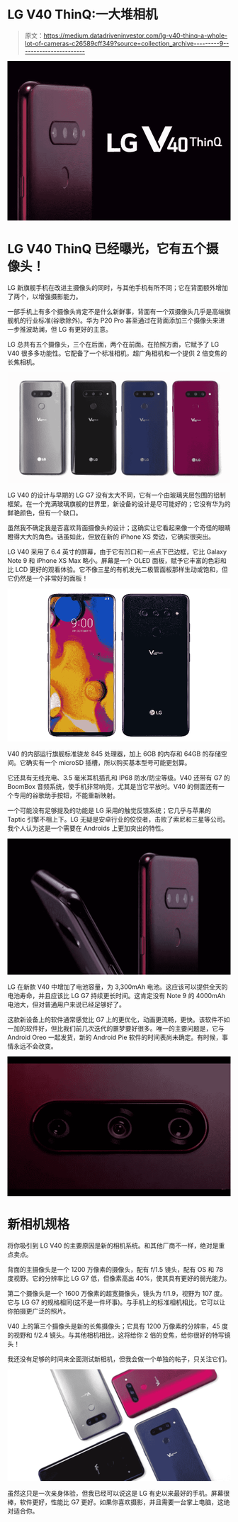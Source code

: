 # LG V40 ThinQ:一大堆相机

> 原文：<https://medium.datadriveninvestor.com/lg-v40-thinq-a-whole-lot-of-cameras-c26589cff349?source=collection_archive---------9----------------------->

![](img/3d09fdc1178a515880d1b9ebdee6c5ab.png)

# LG V40 ThinQ 已经曝光，它有五个摄像头！

LG 新旗舰手机在改进主摄像头的同时，与其他手机有所不同；它在背面额外增加了两个，以增强摄影能力。

一部手机上有多个摄像头肯定不是什么新鲜事，背面有一个双摄像头几乎是高端旗舰机的行业标准(谷歌除外)。华为 P20 Pro 甚至通过在背面添加三个摄像头来进一步推波助澜，但 LG 有更好的主意。

LG 总共有五个摄像头，三个在后面，两个在前面。在拍照方面，它赋予了 LG V40 很多多功能性。它配备了一个标准相机，超广角相机和一个提供 2 倍变焦的长焦相机。

![](img/5e8a5a2bbd6fe4d14e802a64b12b543a.png)

LG V40 的设计与早期的 LG G7 没有太大不同，它有一个由玻璃夹层包围的铝制框架。在一个充满玻璃旗舰的世界里，新设备的设计是尽可能好的；它没有华为的鲜艳颜色，但有一个缺口。

虽然我不确定我是否喜欢背面摄像头的设计；这确实让它看起来像一个奇怪的眼睛瞪得大大的角色。话虽如此，但放在新的 iPhone XS 旁边，它确实很突出。

LG V40 采用了 6.4 英寸的屏幕，由于它有凹口和一点点下巴边框，它比 Galaxy Note 9 和 iPhone XS Max 略小。屏幕是一个 OLED 面板，赋予它丰富的色彩和比 LCD 更好的观看体验。它不像三星的有机发光二极管面板那样生动或饱和，但它仍然是一个非常好的面板！

![](img/24ef06d69d7f0c3340ab893bcc8e2f83.png)

V40 的内部运行旗舰标准骁龙 845 处理器，加上 6GB 的内存和 64GB 的存储空间。它确实有一个 microSD 插槽，所以购买基本型号可能更划算。

它还具有无线充电、3.5 毫米耳机插孔和 IP68 防水/防尘等级。V40 还带有 G7 的 BoomBox 音频系统，使手机非常响亮，尤其是当它平放时。V40 的侧面还有一个专用的谷歌助手按钮，不能重新映射。

一个可能没有足够提及的功能是 LG 采用的触觉反馈系统；它几乎与苹果的 Taptic 引擎不相上下。LG 无疑是安卓行业的佼佼者，击败了索尼和三星等公司。我个人认为这是一个需要在 Androids 上更加突出的特性。

![](img/18fdd25eade03e455b5c0fd6b4e896d8.png)

LG 在新款 V40 中增加了电池容量，为 3,300mAh 电池。这应该可以提供全天的电池寿命，并且应该比 LG G7 持续更长时间。这肯定没有 Note 9 的 4000mAh 电池大，但对普通用户来说已经足够好了。

这款新设备上的软件通常感觉比 G7 上的更优化，动画更流畅，更快。该软件不如一加的软件好，但比我们前几次迭代的噩梦要好很多。唯一的主要问题是，它与 Android Oreo 一起发货，新的 Android Pie 软件的时间表尚未确定。有时候，事情永远不会改变。

![](img/21b9a8c3e2b33249fba96e59952e19b6.png)

# 新相机规格

将你吸引到 LG V40 的主要原因是新的相机系统。和其他厂商不一样，绝对是重点卖点。

背面的主摄像头是一个 1200 万像素的摄像头，配有 f/1.5 镜头，配有 OS 和 78 度视野。它的分辨率比 LG G7 低，但像素高出 40%，使其具有更好的弱光能力。

第二个摄像头是一个 1600 万像素的超宽摄像头，镜头为 f/1.9，视野为 107 度。它与 LG G7 的规格相同(这不是一件坏事)。与手机上的标准相机相比，它可以让你拍摄更广泛的照片。

V40 上的第三个摄像头是新的长焦摄像头；它具有 1200 万像素的分辨率，45 度的视野和 f/2.4 镜头。与其他相机相比，这将给你 2 倍的变焦，给你很好的特写镜头！

我还没有足够的时间来全面测试新相机，但我会做一个单独的帖子，只关注它们。

![](img/956659f34115c71abd50f87d506e3ac2.png)

虽然这只是一次亲身体验，但我已经可以说这是 LG 有史以来最好的手机。屏幕很棒，软件更好，性能比 G7 更好。如果你喜欢摄影，并且需要一台掌上电脑，这绝对适合你。